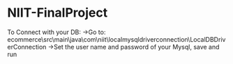 # NIIT-FinalProject

To Connect with your DB:
  ->Go to: ecommerce\src\main\java\com\niit\localmysqldriverconnection\LocalDBDriverConnection
  ->Set the user name and password of your Mysql, save and run
